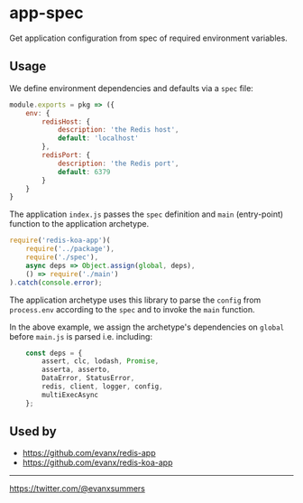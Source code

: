 # app-spec

Get application configuration from spec of required environment variables.

## Usage

We define environment dependencies and defaults via a `spec` file:
```javascript
module.exports = pkg => ({
    env: {
        redisHost: {
            description: 'the Redis host',
            default: 'localhost'
        },
        redisPort: {
            description: 'the Redis port',
            default: 6379
        }
    }
}
```

The application `index.js` passes the `spec` definition and `main` (entry-point) function to the application archetype.
```javascript
require('redis-koa-app')(
    require('../package'),
    require('./spec'),
    async deps => Object.assign(global, deps),    
    () => require('./main')
).catch(console.error);
```        

The application archetype uses this library to parse the `config` from `process.env` according to the `spec` and to invoke the `main` function.

In the above example, we assign the archetype's dependencies on `global` before `main.js` is parsed i.e. including:
```javascript
    const deps = {
        assert, clc, lodash, Promise,
        asserta, asserto,
        DataError, StatusError,
        redis, client, logger, config,
        multiExecAsync
    };
```

## Used by

- https://github.com/evanx/redis-app
- https://github.com/evanx/redis-koa-app

<hr>

https://twitter.com/@evanxsummers
